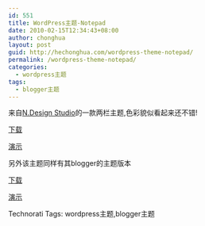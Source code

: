 ```yaml
---
id: 551
title: WordPress主题-Notepad
date: 2010-02-15T12:34:43+08:00
author: chonghua
layout: post
guid: http://hechonghua.com/wordpress-theme-notepad/
permalink: /wordpress-theme-notepad/
categories:
  - wordpress主题
tags:
  - blogger主题
---
```

来自<a title="N.Design Studio" href="http://www.ndesign-studio.com/" target="_blank">N.Design Studio</a>的一款两栏主题,色彩貌似看起来还不错!</p> 

<a href="http://www.ndesign-studio.com/file/notepad.zip" target="_blank">下载</a>

<a href="http://www.ndesign-studio.com/demo/wordpress/index.php?wptheme=Notepad" target="_blank">演示</a>

另外该主题同样有其blogger的主题版本

<a href="http://btemplates.com/download/1778/" target="_blank">下载</a>

<a href="http://btemplates.com/2010/02/14/notepad-2/demo/" target="_blank">演示</a>

<div style="padding-bottom: 0px; margin: 0px; padding-left: 0px; padding-right: 0px; display: inline; float: none; padding-top: 0px" id="scid:0767317B-992E-4b12-91E0-4F059A8CECA8:40e520d8-fd66-48de-b051-4d991ebdbcdb" class="wlWriterEditableSmartContent">
  Technorati Tags: wordpress主题,blogger主题
</div>
